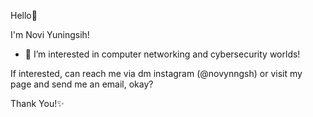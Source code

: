 Hello👋

I'm Novi Yuningsih!
- 👀 I’m interested in computer networking and cybersecurity worlds!

If interested, can reach me via dm instagram (@novynngsh) or visit my page and send me an email, okay?

Thank You!✨

<!---
noviyn/noviyn is a ✨ special ✨ repository because its `README.md` (this file) appears on your GitHub profile.
You can click the Preview link to take a look at your changes.
--->
